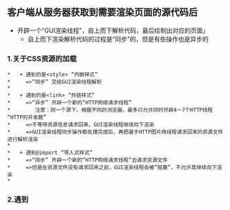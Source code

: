 ## 客户端从服务器获取到需要渲染页面的源代码后
   * 开辟一个“GUI渲染线程”，自上而下解析代码，最后绘制出对应的页面」
     - 自上而下渲染解析代码的过程是“同步”的，但是有些操作也是异步的

### 1.关于CSS资源的加载
 ```
 *   + 遇到的是<style> “内嵌样式”
 *     =>“同步” 交给GUI渲染线程解析
 * 
 *   + 遇到的是<link> “外链样式”
 *     =>“异步” 开辟一个新的“HTTP网络请求线程”　
 *        注意：同一个源下，根据不同的浏览器，最多只允许同时开辟4～7个HTTP线程 “HTTP的并发数”
 *     =>不等待资源信息请求回来，GUI渲染线程继续向下渲染
 *     =>GUI渲染线程同步操作都处理完成后，再把基于HTTP图片络线程请求回来的资源文件进行解析渲染
 * 
 *   + 遇到@import “导入式样式”
 *     =>“同步” 开辟一个新的“HTTP网络请求线程”去请求资源文件
 *     =>但是在资源文件没有请求回来之前，GUI渲染线程会被“阻塞”，不允许其继续向下渲染
 * 
 ```  
### 2.遇到<script>资源的请求
  + 默认都是“同步”的：必须基于HTTP网络线程，把资源请求回来之后，并且交给“JS渲染线程”渲染解析完成后，
    GUI渲染线程才能继续向下渲染，所以<script>默认也是“阻碍GUI渲染”的

  + async属性：遇到<script async>首先也是开辟一个HTTP网络线程去请求加载资源文件，与此同时GUI渲染线程继续向下渲染
    「把默认的同步改为“异步”」，但是一旦当资源请求回来后，会中断GUI的渲染，先把请求回来的JS进行渲染解析

  + defer属性：遇到<script defer> 和async类似，都是新开辟HTTP网络线程去请求加载资源文件，与此同时GUI还会染        「“异步”」，但是不一样的地方是，defer和link类似，是在GUI同步的代码渲染完成后，才会渲染解析请求回来的JS代码

### 3.遇到<img>或者音视频资源
    + 遇到这些资源，也会发送新的HTTP网络线程，请求加载对应的资源文件，不会阻碍GUI的渲染「“异步”」； 
    当GUI渲染完成后，才会把请求回来资源信息进行渲染解析；
    
    Webkit浏览器预测解析：chrome的预加载扫描器html-preload-scanner通过扫描节点中的 “src” , “link”等属性，  
    找到外部连接资源后进行预加载，避免了资源加载的等待时间，同样实现了提前加载以及加载和执行分离

### 4.页面渲染的步骤：
 *    + DOM TREE（DOM树）：自上而下渲染完页面，整理好整个页面的DOM结构关系
 *    + CSSOM TREE（样式树）：当把所有的样式资源请求加载回来后，按照引入CSS的顺序，依次渲染样式代码，生成样式树
 *    + RENDER TREE（渲染树）：把生成的DOM树和CSSOM树合并在一起，生成渲染树（设置display:none的元素不进行处理）
 *    + Layout 布局/回流/重排： 根据生成的渲染树，计算它们在设备视口(viewport)内的确切位置和大小
 *    + 分层处理：按照层级定位分层处理，每一个层级都有会详细规划出具体的绘制步骤
 *    + Painting：按照每一个层级计算处理的绘制步骤，开始绘制页面
 * 
### 5.前端性能优化 「CRP：关键渲染路径」
 ```
 *    + 生成DOM TREE
 *      + 减少DOM的层级嵌套
 *      + 不要使用“非标准”的标签
 *      + ...
 *    + 生成CSSOM
 *      + 尽可能不要使用@import（阻塞GUI渲染）
 *      + 如果CSS代码比较少，尽可能使用“style内嵌样式”（尤其是移动端开发）
 *      + 如果使用link，尽可能把所有的样式资源合并为一个，且压缩（减少HTTP请求数量，因为HTTP的并发性也是有限制的，
         以及渲染CSS的时候，也不需要再计算依赖关系...）
 *      + CSS选择器链短一些（因为CSS选择器渲染是从右到左的）
 *      + 把link等导入CSS的操作放在HEAD中（目的是：一加载页面就开始请求资源，同时GUI去生成DOM树 “CSS等资源预先加载”）
 *      + ...
 *    + 对于其他资源的优化
 *      + 对于<script>，尽可能放置在页面的底部（防止其阻塞GUI的渲染）；对于部分<script>需要使用async或者defer；
 *        + async是不管JS的依赖关系的，哪一个资源先获取到，就先把这个资源代码渲染执行
 *        + defer不会这样的，和link一样，是等待所有<script defer>都请求回来后，按照导入顺序/依赖关系依次渲染执行的 
 *      + 对于<img>
 *        + 懒加载：第一次加载页面的时候不要加载请求图片，哪怕它是异步的，但是也占据了HTTP并发的数量，导致其他资源延后加载
 *        + 图片的BASE64：不用去请求加载图片，BASE64码基本上代表的就是图片，而且页面渲染图片的时候速度也会很快（慎用，但是在webpack工程化中可以使用，因为它基于file-loader可以自动base64）
 *      + ...
 *    + Layout/Painting：重要的优化手段（减少DOM的“回流/重排”和重绘）
 *      + 第一次加载页面必然会有一次回流和重绘
 *      + 触发回流操作后，也必然绘触发重绘；如果只是单纯的重绘，则不会引发回流；性能优化点，重点都在回流上；
 */
```
// 操作DOM消耗性能？ =>DOM的回流
//  + 元素在视口中的大小或者位置发生变化
//  + 元素的删除或者新增（以及基于display控制显示隐藏）
//  + 浏览器视口大小发生改变
//  + ...
// 这些操作都需要浏览器重新计算每一个元素在视口中的位置和大小（也就是重新Layout/Reflow）


// 当代浏览的渲染队列机制：在当前上下文操作中，遇到一行修改样式的代码，并没有立即通知浏览器渲染，  
   而是把其放置在渲染队列中，接下来看是否还有修改样式的代码，如果有继续放置在渲染队列中...一直到再  
   也没有修改样式的代码或者“遇到一行获取样式的操作”，这样都会刷新浏览器的渲染队列机制  
   (也就是把现在队列中修改样式的操作，统一告诉浏览器渲染，这样只会引发一次回流）
```
/* box.style.width = "100px";
box.style.height = "200px";
box.offsetHeight; //box.style.xxx 或者 window.getComputedStyle(box).xxx 再或者 box.clientWidth|Height|Top|Left 以及 box.offsetWidth|Height|Top|Left 或者 box.scrollWidth|Height|Top|Left ...这些获取样式的操作都会刷新渲染队列
box.style.position = "absolute";
box.style.top = "100px"; */
```

### 6.总方式：不要自己直接去操作DOM，例如vue/react
  - 1.样式的“分离读写”：把修改样式和获取样式代码分离开
```
/* box.style.width = "100px";
box.style.height = "200px";
box.style.position = "absolute";
box.style.top = "100px";
box.offsetHeight; */

/* box.style.cssText = "width:100px;height:200px;...";
box.className = ".boxActive"; */

/* box.style.width = box.offsetWidth + 10 + 'px';
box.style.height = box.offsetHeight + 10 + 'px';

let w = box.offsetWidth,
    h = box.offsetHeight;
box.style.width = w + 10 + 'px';
box.style.height = h + 'px'; */
```
  - 2.新增元素
```
// let arr = ["张三", "李四", "王五"];
// 循环几次引发几次回流
/* arr.forEach(item => {
    let span = document.createElement('span');
    span.innerText = item;
    document.body.appendChild(span);
}); */

/* // 模板字符串：可能因为把原始容器的内容变为字符串和新的字符串拼接，最后再整体渲染回去，   
      导致原始容器中的元素绑定的一些事件失效...
let str = ``;
arr.forEach(item => {
    str += `<span>
        ${item}
    </span>`;
});
document.body.innerHTML += str; */

/* // 文档碎片：临时存放元素对象的容器
let frag = document.createDocumentFragment();
arr.forEach(item => {
    let span = document.createElement('span');
    span.innerText = item;
    frag.appendChild(span);
});
document.body.appendChild(frag);
frag = null; */
```
 - 3.把动画等频发样式改变的操纵，运用到position:fixed/absolute...上 「脱离文档流：单独一层」
//  + 利用分层机制，如果只改变一个层面上的位置大小等信息，浏览器回流和重绘的速度会加快很多

 - 4.修改元素的 transform / opacity（filters）... 的这些样式，不会引发DOM的回流 「浏览器的硬件加速，弊端就是消耗浏览器的内存」

```
setTimeout(() => {
    // 立即回到left:0的位置
    box.style.transitionDuration = '0s';
    box.style.left = 0;

    // 刷新渲染队列（会增加一次回流）
    box.offsetLeft;
    
    // 回到开始位置后，再次运动到left:200位置(有动画)
    box.style.transitionDuration = '0.5s';
    box.style.left = '200px';
}, 1000);
```
